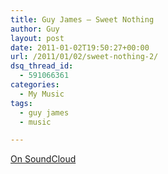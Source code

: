 ```yaml
---
title: Guy James – Sweet Nothing
author: Guy
layout: post
date: 2011-01-02T19:50:27+00:00
url: /2011/01/02/sweet-nothing-2/
dsq_thread_id:
  - 591066361
categories:
  - My Music
tags:
  - guy james
  - music

---
```

[On SoundCloud](http://soundcloud.com/guy_james/sweet-nothing)
